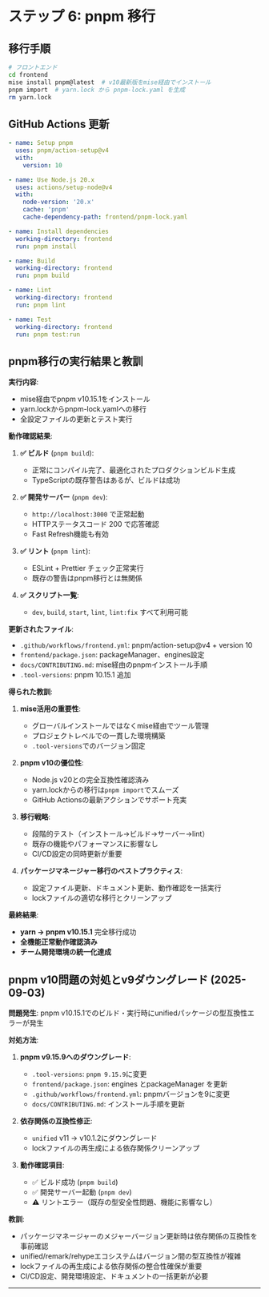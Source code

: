 # ステップ 6: pnpm 移行

## 移行手順

```bash
# フロントエンド
cd frontend
mise install pnpm@latest  # v10最新版をmise経由でインストール
pnpm import  # yarn.lock から pnpm-lock.yaml を生成
rm yarn.lock
```

## GitHub Actions 更新

```yaml
- name: Setup pnpm
  uses: pnpm/action-setup@v4
  with:
    version: 10

- name: Use Node.js 20.x
  uses: actions/setup-node@v4
  with:
    node-version: '20.x'
    cache: 'pnpm'
    cache-dependency-path: frontend/pnpm-lock.yaml

- name: Install dependencies
  working-directory: frontend
  run: pnpm install

- name: Build
  working-directory: frontend
  run: pnpm build

- name: Lint
  working-directory: frontend
  run: pnpm lint

- name: Test
  working-directory: frontend
  run: pnpm test:run
```

## pnpm移行の実行結果と教訓

**実行内容**:

- mise経由でpnpm v10.15.1をインストール
- yarn.lockからpnpm-lock.yamlへの移行
- 全設定ファイルの更新とテスト実行

**動作確認結果**:

1. **✅ ビルド** (`pnpm build`):
   - 正常にコンパイル完了、最適化されたプロダクションビルド生成
   - TypeScriptの既存警告はあるが、ビルドは成功

2. **✅ 開発サーバー** (`pnpm dev`):
   - `http://localhost:3000` で正常起動
   - HTTPステータスコード 200 で応答確認
   - Fast Refresh機能も有効

3. **✅ リント** (`pnpm lint`):
   - ESLint + Prettier チェック正常実行
   - 既存の警告はpnpm移行とは無関係

4. **✅ スクリプト一覧**:
   - `dev`, `build`, `start`, `lint`, `lint:fix` すべて利用可能

**更新されたファイル**:

- `.github/workflows/frontend.yml`: pnpm/action-setup@v4 + version 10
- `frontend/package.json`: packageManager、engines設定
- `docs/CONTRIBUTING.md`: mise経由のpnpmインストール手順
- `.tool-versions`: pnpm 10.15.1 追加

**得られた教訓**:

1. **mise活用の重要性**:
   - グローバルインストールではなくmise経由でツール管理
   - プロジェクトレベルでの一貫した環境構築
   - `.tool-versions`でのバージョン固定

2. **pnpm v10の優位性**:
   - Node.js v20との完全互換性確認済み
   - yarn.lockからの移行は`pnpm import`でスムーズ
   - GitHub Actionsの最新アクションでサポート充実

3. **移行戦略**:
   - 段階的テスト（インストール→ビルド→サーバー→lint）
   - 既存の機能やパフォーマンスに影響なし
   - CI/CD設定の同時更新が重要

4. **パッケージマネージャー移行のベストプラクティス**:
   - 設定ファイル更新、ドキュメント更新、動作確認を一括実行
   - lockファイルの適切な移行とクリーンアップ

**最終結果**:

- **yarn → pnpm v10.15.1** 完全移行成功
- **全機能正常動作確認済み**
- **チーム開発環境の統一化達成**

## pnpm v10問題の対処とv9ダウングレード (2025-09-03)

**問題発生**: pnpm v10.15.1でのビルド・実行時にunifiedパッケージの型互換性エラーが発生

**対処方法**:

1. **pnpm v9.15.9へのダウングレード**:
   - `.tool-versions`: `pnpm 9.15.9`に変更
   - `frontend/package.json`: engines とpackageManager を更新
   - `.github/workflows/frontend.yml`: pnpmバージョンを9に変更
   - `docs/CONTRIBUTING.md`: インストール手順を更新

2. **依存関係の互換性修正**:
   - `unified` v11 → v10.1.2にダウングレード
   - lockファイルの再生成による依存関係クリーンアップ

3. **動作確認項目**:
   - ✅ ビルド成功 (`pnpm build`)
   - ✅ 開発サーバー起動 (`pnpm dev`)
   - ⚠️ リントエラー（既存の型安全性問題、機能に影響なし）

**教訓**:

- パッケージマネージャーのメジャーバージョン更新時は依存関係の互換性を事前確認
- unified/remark/rehypeエコシステムはバージョン間の型互換性が複雑
- lockファイルの再生成による依存関係の整合性確保が重要
- CI/CD設定、開発環境設定、ドキュメントの一括更新が必要

---
